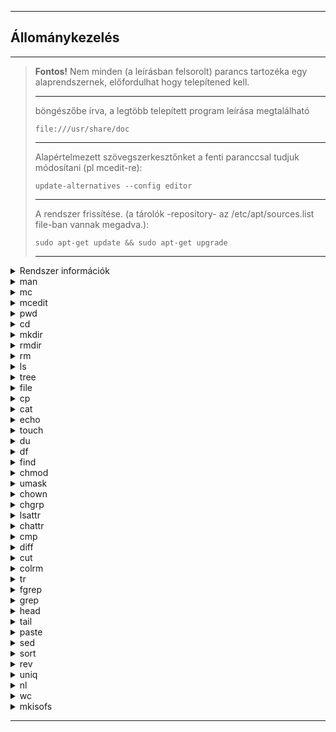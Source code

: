 
---

## Állománykezelés

---

> **Fontos!** Nem minden (a leírásban felsorolt) parancs tartozéka egy alaprendszernek, előfordulhat hogy telepítened kell.
>
> ---
>
> böngészőbe írva, a legtöbb telepített program leírása megtalálható
>
> ```shell
> file:///usr/share/doc
>```
>
> ---
>
> Alapértelmezett szövegszerkesztőnket a fenti paranccsal tudjuk módosítani (pl mcedit-re):
>
> ```shell
> update-alternatives --config editor
> ```
>
> ---
>
> A rendszer frissítése. (a tárolók -repository- az /etc/apt/sources.list file-ban vannak megadva.):
>
> ```shell
> sudo apt-get update && sudo apt-get upgrade
> ```
>
> ---

<details>
<summary>Rendszer információk</summary>

> ---
>
> parancs manual oldalainak angol nyelvű megjelenítése:
>
> ```shell
> man -L en parancs
> ```
>
> ---
>
> Minden olyan parancsot megad, mely manual oldalaiban szerepel a "word"
>
> ```shell
> apropos word
> ```
>
> ---
>
> Az apropos program kimenete:
>
> ```shell
> man -k word
> ```
>
> ---
>
> Információ a "parancs" használatáról:
>
> ```shell
> parancs --help
> ```
>
> ---
>
> Információ a "parancs" használatáról:
>
> ```shell
> info parancs
> ```
>
> ---
>
> Egysoros kiírás a parancsról:
>
> ```shell
> whatis parancs
> ```
>
> ---
>
> Hol van a parancs:
>
> ```shell
> whereis parancs
> ```
>
> ---
>
> A program futtatható állományának elérési útvonalát adja meg (általában /usr/bin):
>
> ```shell
> which parancs 
> ```
> ---

</details>

<details>
<summary>man</summary>

---

> A parancs manual oldalait nyitja meg, rövid, tömör, célratörő leírás

---

```
man parancs
```

</details>

<details>
<summary>mc</summary>

---

> Midnight Commander (fájlkezelő)

</details>

<details>
<summary>mcedit</summary>

---

> Az mc szövegszerkesztője

</details>

<details>
<summary>pwd</summary>

---

> Az éppen aktuális könyvtár munkakönyvtár kiíratása

</details>

<details>
<summary>cd</summary>

---

> Könyvtár váltás parancs

---

> az aktuális felhasználó /home könyvtárába való belépéshez:

```
cd
```

---

> az aktuális könyvtárhoz képest egy szinttel feljebb lépés a könyvtár fában:

```
cd ..
```

</details>

<details>
<summary>mkdir</summary>

---

> Könyvtár létrehozása (make directory)

---

> A teljes struktúra létrehozása, almappákkal együtt:

```
mkdir -p /home/user/1/2/3
```

</details>

<details>
<summary>rmdir</summary>

---

> Könyvtár törlés (remove directory)

---

```
rmdir /home/user/temp
```

</details>

<details>
<summary>rm</summary>

---

> Állományok eltávolítása (remove)

---

> könyvtár eltávolítás:

```
rm -d könyvtár
```

---

> rákérdez a törlés előtt:

```
rm -i
```

---

> Könyvtárstruktúrát töröl (akkor is, ha nem üres):

```
rm -rf
```

</details>

<details>
<summary>ls</summary>

---

> A könyvtárstruktúrát jelenít meg

---

> méret szerint sorrendben:

```
ls -lt
```

---

> utolsó módosítás szerint sorrendben:

```
ls -ls
```

---

> minden 7 karakteres állományt jelenít meg:

```
ls ???????
```

---

> a rejtett fájlokat is kiírja:

```
ls -a
```

---

> fordított sorrendben írja ki. pl.: -nr : ABC fordított sorrendjében:

```
ls -r ?
```

---

> azokat a 3 betűs fájlokat, melyek középső betűje a,e,s közül bármelyik:

```
ls [aes]?
```

---

> azokat a fájlokat melyek n,m betűvel kezdődnek:

```
ls [nm]*
```

---

> amelyek c-betűre végződnek:

```
ls *c
```

---

> amely fájlok nem s-el kezdődnek:

```
ls [^s]*
```

---

> kilistázza a könyvtár tartalmát, de a szó-t kihagyja:

```
ls I szó
```

</details>

<details>
<summary>tree</summary>

---

> Könyvtárstruktúrát írja ki

---

> csak a mappákat adja meg:

```
tree -d
```

---

> teljes path-al írja ki a file-ok elérési útvonalát:

```
tree -f
```

</details>

<details>
<summary>file</summary>

---

> fájlok vizgálata

---

> megvizsgálja a file.txt fájl típusát:

```
file file.txt
```

---

> Egy létező filelista állományban felsorolt file-okat vizsgálja meg:

```
file -f *.txt
```

---

> Követi a szimbólikus link kötést (nem a linket, hanem az arra mutató file-t vizsgálja):

```
file -L *.txt
```

---

> A file karakterkódolását mutatja meg:

```
file --mime file.txt
```

</details>

<details>
<summary>cp</summary>

---

> Fájl, könyvtár másolásra használható parancs

---

> file_1 állományból készít file_2 nevű másolatot file_1 megtartásával:

```
cp file_1 file_2
```

---

> rekurzívan mindent másol a /honnan/mit-ből a /hova mappába

```
cp file -R /honnan/mit /hova
```

</details>

<details>
<summary>cat</summary>

---

> cat - Fájl tartalmát írja ki.

---

> kiírja a fájl tartalmát:

```
cat file
```

---

> várja a bemenetet, amely a "file" tartalma lesz. Ctrl + D kombinációval menthető:

```
cat > file
```

---

> beszámozza a file sorait:

```
cat -n file
```

---

> Minden .sh kiterjesztésű, 2 betűs file tartalmát kiírja a képernyőre:

```
cat ??.sh
```

---

> A CD tartalmának ISO-ban örténő mentése:

```
cat /dev/cdrom > /eleresi/utvonal/cd.iso
```

---

> A rendszerbe felvett felhasználók kiíratása:

```
cat /etc/passwd |grep "/home" | cut -d: -f1
```

---

> a cat beolvassa a bemenet.txt tartalmát és a kimenet.txt-be irányítja:

```
cat < bemenet.txt > kimenet.txt
```

---

> A hibacsatorna is a kimenetre keverhető, azaz a file1.txt tartalma ÉS a lehetséges hibák is bekerülnek a file2.txt-be:

```
cat file.txt 1> file2.txt 2>&1
```

</details>

<details>
<summary>echo</summary>

---

> szöveg kiíratása

---

> Kiírja a képernyőre a szoveg-et:

```
echo szoveg
```

---

> a szoveg-et file-ba írja:

```
echo szoveg > file
```

---

> $HOME nevű változó értékét adja meg, ami az aktuális user home-ja. pl /home/grunghar:

```
echo $HOME
```

</details>

<details>
<summary>touch</summary>

---

> fájl létrehozás

---

> létrehoz egy file nevű üres állományt:

```
touch file
```

---

> A fájl időbélyegeinek dátumát változtatja meg. MM-Hónap DD-Nap HH-Óra mm-Perc:

```
touch -t MMDDHHmm file
```

---

> file időbélyegei alapján állítja be file2 időbélyegeit:

```
touch -r file file2
```

---

> a file létrehozási dátumát állítja Március 9., 13:15-re:

```
touch -a -t 03091315 file
```

---

> a file módosítási dátumát állítja Március 9., 13:15-re:

```
touch -m -t 03091315 file
```

---

dir nevű mappa összes állományának módosítási dátumát megváltoztatja az aktuális dátumra:

```
find dir/ -name "*.*" -exec touch {} \;
```

</details>

<details>
<summary>du</summary>

---

> Az aktuális könyvtár fájljainak méretét adja meg

---

> Olvashatóbb formátumban írja ki a méreteket (MByte, GByte, stb.):

```
- du -H
```

---

> A -h helyett már ezt a kapcsolót ajánlatos használni:

```
- du --si
```

---

> 1 könyvtár mélységig vizsgál:

```
du --max-depth=1
```

</details>

<details>
<summary>df</summary>

---

> Szabad terület számítása, partíciónként

---

> Olvashatóbb formátumban írja ki a méreteket (MByte, GByte, stb.):

```
df -H
```

---

> A -H helyett már ezt a kapcsolót ajánlatos használni:

```
df --si
```

</details>

<details>
<summary>find</summary>

---

> Keresés

---

> az összes kép keresése a gyökérben, majd az eredmény kiírása:

```
find / -name "*.jpg" -print
```

---

> nincs kis és nagybetű különbség:

```
find / -iname ...
```

---

> minden 777-es joggal rendelkező állomány keresése:

```
find -perm 777
```

---

> Az összes SUID joggal rendelkező állományt keres:

```
find -perm 4000
```

---

> 500kb-nál nagyobb állományok keresése a /home-ban:

```
find /home -size +1024
```

---

> különböző típusú fájlokat keres:

```
find -type "kapcsoló"
```

---

> szimbólikus link:

```
find -type l
```

---

> könyvtárak:

```
find -type d
```

---

> fájlok:

```
find -type f
```

---

> Az /etc könyvtárban lévő üres könyvtárakat írja ki, a jogosultságaival együtt:

```
find /etc -empty -maxdepth 1 -printf "%p-%m\n"
```

---

> 512kb-nál nagyobb,maximum 365*24 órája módosított állományokat, valamint a file parancs kimenetét -exec file{} \; jelenti, hogy az exec után levő parancsnak adja át az eredményt.

```
find /home -size +1024 \( -mtime +365 -o -atime +365 \) -ls -exec file{} \;
```

---

> Keresési feltételek.: mkv kiterjesztésű ÉS 1000MB fölötti, VAGY ISO kiterjesztéső ÉS 500MB fölötti file-ok. (Kis-nagy betű nem számít a kiterjesztésben:

```
find -iname *.mkv -a -size +1000M -o -iname *.ISO -a -size +500M
```

---

> a gyökérben olyan txt állományokat keres, melyek tartalmában szerepel a "kifejezés" kifejezés:

```
find . -name "*.txt" -print | xargs grep "kifejezés"
```

---

> adott DIR mappában a file-okra 660 jogot állít be, még akkor is ha szóköz van a nevében:

```
find DIR/ -type f | xargs -I {} chmod -R 660 "{}"
```

---

> ugyanaz mint az előző, csak a szóközök nem mennek:

```
find "DIR/" -type f | xargs chmod -v 660
```

---

> Mappákat keresi és azokra állít be 770 jogot:

```
find "DIR/" -type d | xargs chmod -v 770
```

</details>

<details>
<summary>chmod</summary>

---

> Fájlokra, könyvtárakra vonatkozó jogok állíthatóak be ezzel a paranccsal

---

> Rekurzívan változtatja meg a jogosultságokat:

```
chmod -R
```

---

> DAC (háromszintű diszkrécionális maszk) szerinti beállítás:

- r-read (olvasás), w-write (írás), x-executable (futtatás) jogot jelent
- Általános jogosultság lista felépítése: (ls -la paranccsal lekérdezhető)
- tulajdonos (jele:U) | csoport felhasználó (jele:G) | mindenki más (jele:O)
- A sor elején található "d" a directory, "-" a file jele.
- Jogok nem csak szimbólikus jelekkel de számokkal is meghatározhatóak.
- Számokkal.: 4-read, 2-write, 1-executable jog, összeadva, külön U,G,O-nak 
- chmod 777 file : UGO-nak egyaránt minden jog. (4+2+1 4+2+1 4+2+1)
- chmod 751 file : U-nak minden, G-nek írási és futtatási, O-nak futtatási jog.

---
    
> Betűkkel: kinek+mit

- chmod u+rwx file : Tulajdonosnak (U) r,w,x jog adása az adott file-ra.
- chmod g+rx file  : Csoport felhasználónak (G) r,x jog beáll.
- chmod a-rwx      : Mindenkitől (A-all) elveszünk minden jogot.

</details>

<details>
<summary>umask</summary>

---

> A file és könyvtár jogok beállításánál érdemes megemlíteni a umask-ot.

---

- Az umask meghatározza, hogy milyen jogosultságot kapjanak az újonnan létrehozott file-ok, mappák.
- Értéke alapértelmezés szerint 022. 
- Jelentése.: File-ok 644-et, Mappák 755 jogokat kapnak. 
- File-ok esetén 666-ból, 
- Mappák esetében pedig 777-ből kell levonni a 022-t, így kapjuk meg a jogokat.

</details>

<details>
<summary>chown</summary>

---

> Fájlok, könyvtárak tulajdonosának (létrehozójának változtatása)

---

> Rekurzívan változtatja meg a tulajdonos(oka)t:

```
chown -R
```

---

> Nem küld vissza hibaüzenetet a rendszer, ha valami nem sikerült:

```
chown -f
```

---

> Szimbólikus linkeknél a link jogosultságainak beállítása:

```
chown --no-dereference
```

---

> Szimbólikus linkeknél a file (amire a link mutat) jogok változtathatóak meg:

```
chown --dereference
```

</details>

<details>
<summary>chgrp</summary>

---

> chgrp - Fájlok tulajdonosi csoportjának megváltoztatása

---

> Rekurzívan változtatja meg a csoportokat:

```
chgrp -R
```

---

> Nem kapunk vissza hibaüzenetet, ha valami nem sikerült:

```
chgrp -f
```

---

> csak azokat a file-okat írja ki, amelyeknek valóban megváltozott a csoportjuk:

```
chgrp -c
```

</details>

<details>
<summary>lsattr</summary>

---

> Fájlok, könyvtárak attribútumát mutatja meg

---

> Rekurzívan mutatja meg az attribútumokat:

```
lsattr -R
```

---

> minden file-t kilistáz, beleértve a .-al kezdődőeket is:

```
lsattr -a
```

</details>

<details>
<summary>chattr</summary>

---

>  Fájlok, könyvtárak attribútumát változtatja

```
chattr +tulajdonság file
```

---

> Tulajdonságok:
- A
   - Nem változtatja meg a fájlok utolsó módosításának dátumát. (rendszergyorsító hatás)
- a
   - Csak hozzáfűzni tudunk a fájlhoz
- c
   - Automatikusan tömörítve kerül a lemezre, és kitömörítve kerül beolvasásra
- d
   - Ezekről az állományokról nem készül biztonsági másolat a dump parancs futtatásakor
- s
   - Paranoia mód. Törléskor azonnal megsemmisül minden bit-je.
- S
   - Minden változtatás azonnal lemezre íródik (sync hatás)
- u
   - A Fájl törlésekor az adat megmarad, később visszaállítható

</details>

<details>
<summary>cmp</summary>

---

> fájlok tartalmát hasonlítja össze

---

> Összehasonlítja a file1 és file2 fájlok tartalmát

```
cmp file1 file2
```

</details>

<details>
<summary>diff</summary>

---

> Összehasonlítja a fájlok tartalmát, a különbséget pedíg az eredmény-be írja

---

```
diff -u file1 file2 > eredmeny
```

---

> file1 és file2 összehasonlítása, az eredményt két egymás melletti oszlopba írja, de az egyezőségeket csak a bal oszlopban tűnteti fel:

```
diff –y -–left-column file1 file2
```

</details>

<details>
<summary>cut</summary>

---

> Bement (stdin), vagy paraméterként megadott fájl minden sorának egy megadott részét vágja ki

---

> második mező értéke:

```
cut -c2 fájl
```

---

> harmadik, ötödik mező, sorrend nem számít:

```
cut -c3,5
```

---

> negyedik mezőig és a hatodiktól:

```
cut -c-4,6-
```

---

> Kettősponttal elválasztott sorokban az első helyen lévő adatot adja vissza:

```
cut -d: -f1
```

```
echo Helló:nagy:Világ | cut -d: -f1
```

> Eredmény:

```
Helló
```

</details>

<details>
<summary>colrm</summary>

---

> colrm - Fájlból oszlopokat távolít el

---

> adott bemeneti állomány első oszloptól az harmadikig töröl minden sorból:

```
cat file | colrm 1 3
```

> eredmény:

```
grunghar@uby:~/Documents/temp$ cat cat-test.txt 
helló világ
1234
5678
9012
3456
7890
1234
5678
9012
grunghar@uby:~/Documents/temp$ cat cat-test.txt | colrm 1 3
ló világ
4
8
2
6
0
4
8
2
```

</details>

<details>
<summary>tr</summary>

---

> karakterek lecserélése, változtatása adott karaktersorban

---

> a vegyes szóban a kis betűket nagyra cseréli:

```
echo vegyes | tr a-z A-Z
```

---

> az egyesek szóból kitörli az e betűket:

```
echo egyesek | tr -d e
```

---

> ha a file.txt több szóból álló szöveget tartalmaz, a szavak mögötti szóközt újsor karakterre cseréli, azaz minden szó új sorba kerül egymás alá, a file2.txt-be irányítva

```
cat file.txt | tr -cs '[a-zA-Z0-9]' '[\n*]' > file2.txt
```

---

> Ha a file.txt-ben több üres sor is van, az összes újsor karaktert összevonja, azaz üres sorokat töröl.

```
cat file.txt | tr -s '\n' > file2.txt
```

---

> A file-ban a vesszők helyét új sor karakterre cseréli.

```
tr , '\n' < file
```

</details>

<details>
<summary>fgrep</summary>

---

> Fájlokban, vagy stdin-ben keresek szöveget

---

> Megkeresi az összes olyan sort a file.txt-ben, ami tartalmat "abc"-t:

```
fgrep "abc" file.txt
```

</details>

<details>
<summary>grep</summary>

---

> Szövegrészleteket keres fájlokban, valamint a kimenetben. A kapcsolók után kell megadni a file-t.

---

- nem tesz különbséget kis és nagybetűk között
   - -i
- nem az előfordulási sorokat, hanem csak a fájl neveket listázza
   - -l
- azokat a fájl neveket adja meg, melyben nem szerepel a "minta".
   - -L
- azokat a sorokat adja meg, amikben nem szerepel a keresett szó
   - -v
- "-" -el kezdődő minta keresésekor hasznos kapcsoló. (nélküle érvénytelen kapcsoló hibát dob.)
   - -e
- csak teljes sorokkal való illeszkedést vizsgál
   - -x
- azokat a sorokat adja meg, melyekben a "B" és az "r" között bármilyen karakter szerepel.
   - B.r
- a kimenetben találhatóak meg azok a találatok, melyekben szerepel "h" vagy "a" betű.
   - [ha]
- azon sorok megadása, melyben szerepel 15,16,17,18
   - 1[5678]
- azon sorok megadása, melyben szerepel 15,16,17,18
   - 1[5-8]
- minden sor megtalálható a kimenetben, kivéve amelyben szerepel a "sajt" kifejezés.
   - [^sajt]
- Azokat a sorokat adja meg, melyek üresek.
   - ^$
- A sor elején található kis "h" betűre illeszkedik.
   - ^h
- olyan sorokat ad vissza, melyben A-4 karaktersor szerepel
   - A[-]4
   
---

- ertek1 vagy ertek2 -re keresése a file-ban, kis és nagybetű különbség nélkül.
   - -i -E '(ertek1|ertek2)' file
- ertek1 vagy ertek2 -re keresése a file-ban, kis és nagybetű különbség nélkül.
   - -i -E 'ertek1|ertek2' file
- ertek1 vagy ertek2 -re keresése a file-ban, kis és nagybetű különbség nélkül.
   - -i -e ertek1 -e ertek2 file

---

- a file-ban az ertek-et tartalmazó sorokat adja meg úgy, hogy az egyel előtte és utána levő sorokat is kiírja
   - -A1 B1 ertek file

---

- azon fájlok elérését és illeszkedő sorait adja meg a /etc-n belül, melyben szerepel a minta.
   - -r minta /etc

---

> smb.conf tartalmának kiíratása úgy, hogy a # ÉS ; jelekkel kezdődő sorokat nem írja ki.

```
grep '^[^#;]' /etc/samba/smb.conf
```

</details>

<details>
<summary>head</summary>

---

> Szűrő eszköz

---

> A fájl első 10 sorát írja ki:

```
head
```

---

> A fájl első 100 sorát adja meg:

```
head -n 100 file
```

---

> utolsó 7 sort már nem írja ki:

```
head -n-7 file
```

---

> A fájl első 4 sorát írja ki. (megadható "-n 4"-el és "-n4"-el is. Az előjel mindig pozitív.):

```
-n+4 file
```

---

> mindkét fájl első 4 karakterét írja ki:

```
head -c4 file1 file2
```

</details>

<details>
<summary>tail</summary>

---

> Szűrő eszköz. A fájl utolsó sorait írja ki.

---

> A fájl tartalmát a második sortól mutatja meg:

```
tail -n+2 file
```

---

> Egy fájl harmadik sorát így lehet kiíratni:

```
tail -n+3 fájl | head -n1
```

>    vagy

```
head -n3 fájl | tail -n1
```

</details>

<details>
<summary>paste</summary>

---

> Fájlok vízszintes egyesítésére szolgál (párhuzamos egyesítés)

---

> Az egyes megadott fájlokból tabulátorral elválasztott sorokat ad ki a szabványos kimenetre.
> Ha nincs megadva fájl, vagy kötőjelet ("-") tesz a fájlnév helyett, a beillesztés a szabványos bemenetről olvassa be, és a kimenetet úgy adja meg, ahogy van, amíg meg nem ad egy megszakítási parancsot [Ctrl-c].

```
paste fname lname
```

> Eredmény:

```
grunghar@uby:~/Documents/temp$ paste fname lname 
Géza	Kiss
Éva	Nagy
Gábor	Szabó
Elek	Teszt
Júlia	Jakab
Áron	Kántor
grunghar@uby:~/Documents/temp$
```

---

> Elválasztás "|" jellel:

```
paste -d "|" fname lname
```

> Eredmény:

```
grunghar@uby:~/Documents/temp$ paste -d "|" fname lname 
Géza|Kiss
Éva|Nagy
Gábor|Szabó
Elek|Teszt
Júlia|Jakab
Áron|Kántor
grunghar@uby:~/Documents/temp$
```

---

> Elválasztás ":" jellel:

```
paste -d ':' fname lname
```

> Eredmény:

```
grunghar@uby:~/Documents/temp$ paste -d ":" fname lname 
Géza:Kiss
Éva:Nagy
Gábor:Szabó
Elek:Teszt
Júlia:Jakab
Áron:Kántor
grunghar@uby:~/Documents/temp$
```

</details>

<details>
<summary>sed</summary>

---

> Stream editor, folyamatszerkesztő. A bemenetet a kimenetre másolja miközben megszerkeszti.

---

> Az "i" betűket "V" betűkre cseréli:

```
echo "bicikli" | sed 's/i/V/g'
```

> kimenete:
- bVcVklV

---

> a file-ból kiszűri a kommenteket és az üres sorokat:

```
sed '/ *#/d; /^ *$/d' file
```

---

> file ban található /mnt/test elérési útvonalakat cseréli \\server\share -re az out file-ba irányítva.

```
sed 's:/mnt/test:\\\\server\\share:g' file > out
```

---

> file tartalmának kiíratása úgy, hogy a DST= karaktersort kihagyja:

```
sed s/DST=// file
```

---

> adott file-ban a kezdő "aaa" és végző "cdn" sorok közötti sorokat adja meg, beleértve a kezdő és végző sort is.
> **FONTOS**, hogy az "aaa" illeszkedni fog "aaaa" vagy "aaaaa"-ra is!

```
sed -n '/aaa/,/cdn/p' file
```

- a file tartalma:

```
            zdk
            aaa
            b12
            cdn
            dke
            kdn
```

- a fenti parancs kimenete:

```
            aaa
            b12
            cdn
```

- ugyanez awk-val:

```
awk '/aaa/,/cdn/' file
```

> ugyanaz mint a fenti sed parancs, annyi különbséggel, hogy a kezdő és végző karaktersor pontosan az lehet ami, tehát itt már az "aaa" nem fog illeszkedni az "aaaa"-ra.

```
sed -n '/^aaa$/,/^cdn$/p' file
```

</details>

<details>
<summary>sort</summary>

---

> Sorba rendezés

---

> ABC sorrendbe rendezi a fájlt, az eredményt a kimenetbe írja:

```
sort -b file
```

---

> fordított sorrendben rendez:

```
sort -r file
```

---

> a sor elején levő számok szerint rendez:

```
sort -n file
```

---

> az azonos sorokat csak egyszer írja ki:

```
sort -u file
```

---

> 2 oszlopos file-ban a második oszlop alapján rendezi sorba:

```
sort -k 2 file
```

---

> a fájl 2. oszlopának második karaktere alapján rendez:

```
sort -k 2.2 file
```

---

> a fájl 3. oszlopának 3,4 és 5. karaktere alapján rendez:

```
sort -k 3.3,3.5 file
```

</details>

<details>
<summary>rev</summary>

---

> (reverse lines) adott állományban a karakterek sorrendjének megfordítása

---

> cat abcNums
>> Fájl tartalma:

```
abcdefghijklmnopqrstvwxyz
0123456789
```

---

> rev abcNums
>> kimenet:

```
zyxwvtsrqponmlkjihgfedcba
9876543210
```

</details>

<details>
<summary>uniq</summary>

---

> Több sorból álló szövegben az ismétlődő sorokkal kezd valamit

---

> az egymás utáni azonos sorokból egyet hagy meg, és kiírja a sorok elején hogy hányszor ismétlődött az adott sor:

```
uniq -c file
```

</details>

<details>
<summary>nl</summary>

---

> (number lines of files)  file-ok soronkénti beszámozása.

---

 > sorszámozás balra zárt, nullák nélkül:
- -n ln

---

> sorszámozás jobbra zárt, nullák nélkül:
- -n rn

---

> sorszámozás jobbra zárt, nullázva:
- -n rz

---

> rz kapcsolóval együtt a nullák számát lehet megadni:
- -w4

---

> Elválasztó (separator) ":"
- -s:

---

> Példa:

```
nl -n rz -w4 -s: file
```

> kimenet:

```
0001:Linux
0002:Windows
0003:Macintosh
```

</details>

<details>
<summary>wc</summary>

---

> sor, szó, karakterek számítása

---

> a fájlban lévő karakterek száma:

```
wc -m file
```

---

> a fájlban lévő bájtok száma:

```
wc -c file
```

---

> a fájlban lévő szavak száma:

```
wc -w file
```

---

> a fájlban lévő sorok száma:

```
wc -l file
```

</details>

<details>
<summary>mkisofs</summary>

---

> Segédprogram ISO-k készítéséhez.

---

> korábbi verziókban cdrtools csomag tartalmazza!
>> ISO készítése a CD lemezünkről

```
-r -o cd.iso /cdrom/
```

```
mkisofs -J -V "Label" adat/ | sudo cdrecord dev=0,0,0 speed=32 -data -v -eject driveropts=burnfree -
```

</details>

---

